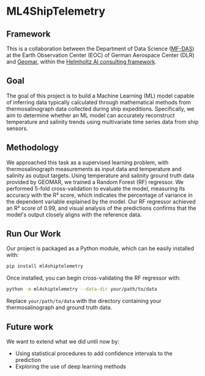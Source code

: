 # ML4ShipTelemetry

## Framework
This is a collaboration between the Department of Data Science ([MF-DAS](https://www.dlr.de/de/eoc/ueber-uns/institut-fuer-methodik-der-fernerkundung/eo-data-science)) at the Earth Observation Center (EOC) of German Aerospace Center (DLR) and [Geomar](https://www.geomar.de/), within the [Helmholtz AI consulting framework](https://www.helmholtz.ai/you-helmholtz-ai/ai-consulting/).

## Goal
The goal of this project is to build a Machine Learning (ML) model capable of inferring data typically calculated through mathematical methods from thermosalinograph data collected during ship expeditions. Specifically, we aim to determine whether an ML model can accurately reconstruct temperature and salinity trends using multivariate time series data from ship sensors.

## Methodology

We approached this task as a supervised learning problem, with thermosalinograph measurements as input data and temperature and salinity as output targets. Using temperature and salinity ground truth data provided by GEOMAR, we trained a Random Forest (RF) regressor. We performed 5-fold cross-validation to evaluate the model, measuring its accuracy with the R² score, which indicates the percentage of variance in the dependent variable explained by the model. Our RF regressor achieved an R² score of 0.99, and visual analysis of the predictions confirms that the model's output closely aligns with the reference data.

## Run Our Work

Our project is packaged as a Python module, which can be easily installed with:

```bash
pip install ml4shiptelemetry
```

Once installed, you can begin cross-validating the RF regressor with:

```bash
python -m ml4shiptelemetry --data-dir your/path/to/data
```

Replace `your/path/to/data` with the directory containing your thermosalinograph and ground truth data.

## Future work

We want to extend what we did until now by:
- Using statistical procedures to add confidence intervals to the prediction
- Exploring the use of deep learning methods
